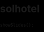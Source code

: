 # solhotel
<html lang="zh-Hant">
<head>
  <meta charset="UTF-8" />
  <meta name="viewport" content="width=device-width, initial-scale=1.0" />
  <title>全螢幕照片輪播</title>
  <style>
    html, body {
      margin: 0;
      padding: 0;
      height: 100%;
      width: 100%;
      background: black;
      overflow: hidden;
    }
    .slide {
      position: absolute;
      top: 0; left: 0;
      width: 100vw;
      height: 100vh;
      object-fit: cover;
      display: none;
    }
  </style>
</head>
<body>

  <img class="slide" src="健康訂房.jpg" alt="照片1">
  <img class="slide" src="SolHotel_M_02.jpg" alt="照片2">

  <script>
    const slides = document.querySelectorAll('.slide');
    let current = 0;

    function showSlide(index) {
      slides.forEach(s => s.style.display = 'none');
      slides[index].style.display = 'block';
    }

    function nextSlide() {
      current = (current + 1) % slides.length;
      showSlide(current);
    }

    showSlide(current);
    setInterval(nextSlide, 10000); // 每10秒切換
  </script>

</body>
</html>

    showSlides();
  </script>

</body>
</html>
